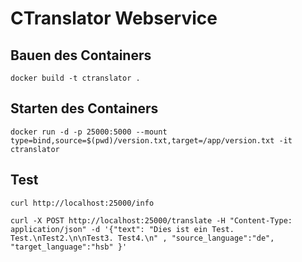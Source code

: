# CTranslator Webservice

## Bauen des Containers

`docker build -t ctranslator .
`
## Starten des Containers

`docker run -d -p 25000:5000 --mount type=bind,source=$(pwd)/version.txt,target=/app/version.txt -it ctranslator`

## Test

`curl http://localhost:25000/info`

`curl -X POST http://localhost:25000/translate -H "Content-Type: application/json" -d '{"text": "Dies ist ein Test. Test.\nTest2.\n\nTest3. Test4.\n" , "source_language":"de", "target_language":"hsb" }'`



